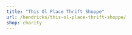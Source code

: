 ```yaml
---
title: "This Ol Place Thrift Shoppe"
url: /hendricks/this-ol-place-thrift-shoppe/
shop: charity
---
```


